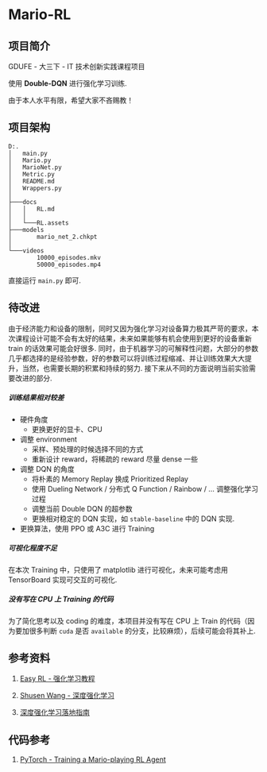 # Mario-RL
## 项目简介

GDUFE - 大三下 - IT 技术创新实践课程项目

使用 **Double-DQN** 进行强化学习训练.

由于本人水平有限，希望大家不吝赐教！

## 项目架构

```
D:.
│   main.py
│   Mario.py
│   MarioNet.py
│   Metric.py
│   README.md
│   Wrappers.py
│
├───docs
│   │   RL.md
│   │
│   └───RL.assets
├───models
│       mario_net_2.chkpt
│
└───videos
        10000_episodes.mkv
        50000_episodes.mp4
```

直接运行 `main.py` 即可.

## 待改进

由于经济能力和设备的限制，同时又因为强化学习对设备算力极其严苛的要求，本次课程设计可能不会有太好的结果，未来如果能够有机会使用到更好的设备重新 train 的话效果可能会好很多. 同时，由于机器学习的可解释性问题，大部分的参数几乎都选择的是经验参数，好的参数可以将训练过程缩减、并让训练效果大大提升，当然，也需要长期的积累和持续的努力. 接下来从不同的方面说明当前实验需要改进的部分.

##### 训练结果相对较差

- 硬件角度
  - 更换更好的显卡、CPU
- 调整 environment
  - 采样、预处理的时候选择不同的方式
  - 重新设计 reward，将稀疏的 reward 尽量 dense 一些
- 调整 DQN 的角度
  - 将朴素的 Memory Replay 换成 Prioritized Replay
  - 使用 Dueling Network / 分布式 Q Function / Rainbow / … 调整强化学习过程
  - 调整当前 Double DQN 的超参数
  - 更换相对稳定的 DQN 实现，如 `stable-baseline` 中的 DQN 实现.
- 更换算法，使用 PPO 或 A3C 进行 Training

##### 可视化程度不足

在本次 Training 中，只使用了 matplotlib 进行可视化，未来可能考虑用 TensorBoard 实现可交互的可视化.

##### 没有写在 CPU 上 Training 的代码

为了简化思考以及 coding 的难度，本项目并没有写在 CPU 上 Train 的代码（因为要加很多判断 `cuda` 是否 `available` 的分支，比较麻烦），后续可能会将其补上.

## 参考资料

1. [Easy RL - 强化学习教程](https://datawhalechina.github.io/easy-rl/#/)

2. [Shusen Wang - 深度强化学习](https://github.com/wangshusen/DeepLearning)

3. [深度强化学习落地指南](https://www.zhihu.com/column/c_1186982555915599872)


## 代码参考

1. [PyTorch - Training a Mario-playing RL Agent]( https://pytorch.org/tutorials/intermediate/mario_rl_tutorial.html)
